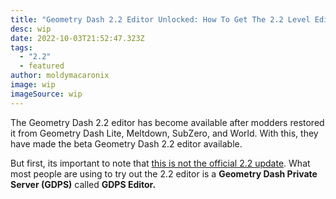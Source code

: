 ```yaml
---
title: "Geometry Dash 2.2 Editor Unlocked: How To Get The 2.2 Level Editor (2022)"
desc: wip
date: 2022-10-03T21:52:47.323Z
tags:
  - "2.2"
  - featured
author: moldymacaronix
image: wip
imageSource: wip
---
```

The Geometry Dash 2.2 editor has become available after modders restored it from Geometry Dash Lite, Meltdown, SubZero, and World. With this, they have made the beta Geometry Dash 2.2 editor available.

But first, its important to note that [this is not the official 2.2 update](/posts/how-to-get-the-2-2-editor/). What most people are using to try out the 2.2 editor is a **Geometry Dash Private Server (GDPS)** called **GDPS Editor.**